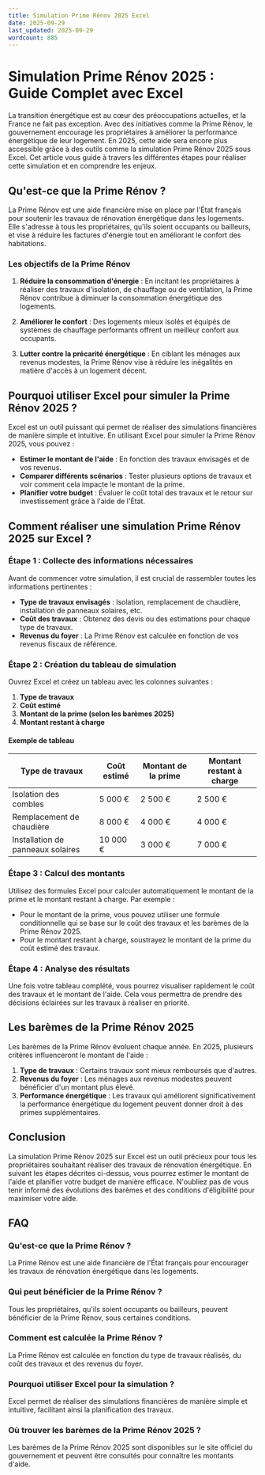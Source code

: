 ```yaml
---
title: Simulation Prime Rénov 2025 Excel
date: 2025-09-29
last_updated: 2025-09-29
wordcount: 885
---
```


# Simulation Prime Rénov 2025 : Guide Complet avec Excel

La transition énergétique est au cœur des préoccupations actuelles, et la France ne fait pas exception. Avec des initiatives comme la Prime Rénov, le gouvernement encourage les propriétaires à améliorer la performance énergétique de leur logement. En 2025, cette aide sera encore plus accessible grâce à des outils comme la simulation Prime Rénov 2025 sous Excel. Cet article vous guide à travers les différentes étapes pour réaliser cette simulation et en comprendre les enjeux.

## Qu'est-ce que la Prime Rénov ?

La Prime Rénov est une aide financière mise en place par l'État français pour soutenir les travaux de rénovation énergétique dans les logements. Elle s'adresse à tous les propriétaires, qu'ils soient occupants ou bailleurs, et vise à réduire les factures d'énergie tout en améliorant le confort des habitations.

### Les objectifs de la Prime Rénov

1. **Réduire la consommation d'énergie** : En incitant les propriétaires à réaliser des travaux d'isolation, de chauffage ou de ventilation, la Prime Rénov contribue à diminuer la consommation énergétique des logements.
   
2. **Améliorer le confort** : Des logements mieux isolés et équipés de systèmes de chauffage performants offrent un meilleur confort aux occupants.

3. **Lutter contre la précarité énergétique** : En ciblant les ménages aux revenus modestes, la Prime Rénov vise à réduire les inégalités en matière d'accès à un logement décent.

## Pourquoi utiliser Excel pour simuler la Prime Rénov 2025 ?

Excel est un outil puissant qui permet de réaliser des simulations financières de manière simple et intuitive. En utilisant Excel pour simuler la Prime Rénov 2025, vous pouvez :

- **Estimer le montant de l'aide** : En fonction des travaux envisagés et de vos revenus.
- **Comparer différents scénarios** : Tester plusieurs options de travaux et voir comment cela impacte le montant de la prime.
- **Planifier votre budget** : Évaluer le coût total des travaux et le retour sur investissement grâce à l'aide de l'État.

## Comment réaliser une simulation Prime Rénov 2025 sur Excel ?

### Étape 1 : Collecte des informations nécessaires

Avant de commencer votre simulation, il est crucial de rassembler toutes les informations pertinentes :

- **Type de travaux envisagés** : Isolation, remplacement de chaudière, installation de panneaux solaires, etc.
- **Coût des travaux** : Obtenez des devis ou des estimations pour chaque type de travaux.
- **Revenus du foyer** : La Prime Rénov est calculée en fonction de vos revenus fiscaux de référence.

### Étape 2 : Création du tableau de simulation

Ouvrez Excel et créez un tableau avec les colonnes suivantes :

1. **Type de travaux**
2. **Coût estimé**
3. **Montant de la prime (selon les barèmes 2025)**
4. **Montant restant à charge**

#### Exemple de tableau

| Type de travaux         | Coût estimé | Montant de la prime | Montant restant à charge |
|-------------------------|-------------|---------------------|--------------------------|
| Isolation des combles   | 5 000 €     | 2 500 €             | 2 500 €                  |
| Remplacement de chaudière| 8 000 €     | 4 000 €             | 4 000 €                  |
| Installation de panneaux solaires | 10 000 € | 3 000 €      | 7 000 €                  |

### Étape 3 : Calcul des montants

Utilisez des formules Excel pour calculer automatiquement le montant de la prime et le montant restant à charge. Par exemple :

- Pour le montant de la prime, vous pouvez utiliser une formule conditionnelle qui se base sur le coût des travaux et les barèmes de la Prime Rénov 2025.
- Pour le montant restant à charge, soustrayez le montant de la prime du coût estimé des travaux.

### Étape 4 : Analyse des résultats

Une fois votre tableau complété, vous pourrez visualiser rapidement le coût des travaux et le montant de l'aide. Cela vous permettra de prendre des décisions éclairées sur les travaux à réaliser en priorité.

## Les barèmes de la Prime Rénov 2025

Les barèmes de la Prime Rénov évoluent chaque année. En 2025, plusieurs critères influenceront le montant de l'aide :

1. **Type de travaux** : Certains travaux sont mieux remboursés que d'autres.
2. **Revenus du foyer** : Les ménages aux revenus modestes peuvent bénéficier d'un montant plus élevé.
3. **Performance énergétique** : Les travaux qui améliorent significativement la performance énergétique du logement peuvent donner droit à des primes supplémentaires.

## Conclusion

La simulation Prime Rénov 2025 sur Excel est un outil précieux pour tous les propriétaires souhaitant réaliser des travaux de rénovation énergétique. En suivant les étapes décrites ci-dessus, vous pourrez estimer le montant de l'aide et planifier votre budget de manière efficace. N'oubliez pas de vous tenir informé des évolutions des barèmes et des conditions d'éligibilité pour maximiser votre aide.

## FAQ

### Qu'est-ce que la Prime Rénov ?

La Prime Rénov est une aide financière de l'État français pour encourager les travaux de rénovation énergétique dans les logements.

### Qui peut bénéficier de la Prime Rénov ?

Tous les propriétaires, qu'ils soient occupants ou bailleurs, peuvent bénéficier de la Prime Rénov, sous certaines conditions.

### Comment est calculée la Prime Rénov ?

La Prime Rénov est calculée en fonction du type de travaux réalisés, du coût des travaux et des revenus du foyer.

### Pourquoi utiliser Excel pour la simulation ?

Excel permet de réaliser des simulations financières de manière simple et intuitive, facilitant ainsi la planification des travaux.

### Où trouver les barèmes de la Prime Rénov 2025 ?

Les barèmes de la Prime Rénov 2025 sont disponibles sur le site officiel du gouvernement et peuvent être consultés pour connaître les montants d'aide.